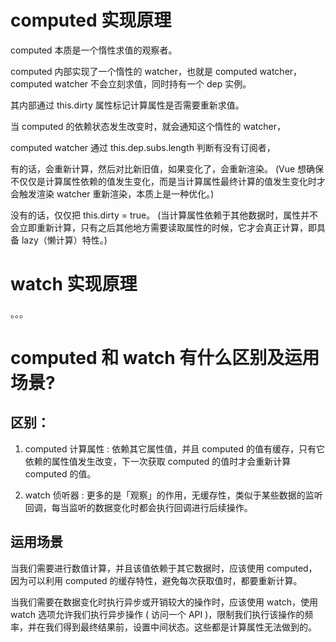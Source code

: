 # computed 实现原理

computed 本质是一个惰性求值的观察者。

computed 内部实现了一个惰性的 watcher，也就是 computed watcher，computed watcher 不会立刻求值，同时持有一个 dep 实例。

其内部通过 this.dirty 属性标记计算属性是否需要重新求值。

当 computed 的依赖状态发生改变时，就会通知这个惰性的 watcher，

computed watcher 通过 this.dep.subs.length 判断有没有订阅者，

有的话，会重新计算，然后对比新旧值，如果变化了，会重新渲染。 (Vue 想确保不仅仅是计算属性依赖的值发生变化，而是当计算属性最终计算的值发生变化时才会触发渲染 watcher 重新渲染，本质上是一种优化。)

没有的话，仅仅把 this.dirty = true。 (当计算属性依赖于其他数据时，属性并不会立即重新计算，只有之后其他地方需要读取属性的时候，它才会真正计算，即具备 lazy（懒计算）特性。)

# watch 实现原理
。。。

# computed 和 watch 有什么区别及运用场景?

## 区别：

1. computed 计算属性 : 依赖其它属性值，并且 computed 的值有缓存，只有它依赖的属性值发生改变，下一次获取 computed 的值时才会重新计算 computed 的值。

2. watch 侦听器 : 更多的是「观察」的作用，无缓存性，类似于某些数据的监听回调，每当监听的数据变化时都会执行回调进行后续操作。 

## 运用场景

当我们需要进行数值计算，并且该值依赖于其它数据时，应该使用 computed，因为可以利用 computed 的缓存特性，避免每次获取值时，都要重新计算。

当我们需要在数据变化时执行异步或开销较大的操作时，应该使用 watch，使用 watch 选项允许我们执行异步操作 ( 访问一个 API )，限制我们执行该操作的频率，并在我们得到最终结果前，设置中间状态。这些都是计算属性无法做到的。